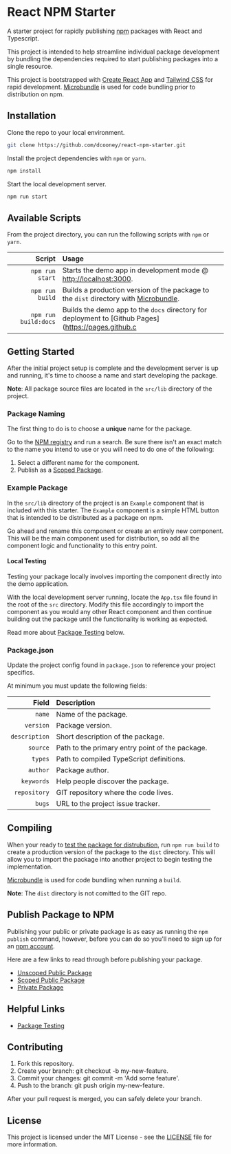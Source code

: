 # React NPM Starter

A starter project for rapidly publishing [npm](https://www.npmjs.com/) packages with React and Typescript.

This project is intended to help streamline individual package development by bundling the dependencies required to start publishing packages into a single resource.

This project is bootstrapped with [Create React App](https://github.com/facebook/create-react-app) and [Tailwind CSS](https://tailwindcss.com/) for rapid development. [Microbundle](https://github.com/developit/microbundle) is used for code bundling prior to distribution on npm.

## Installation

Clone the repo to your local environment.

```bash
git clone https://github.com/dcooney/react-npm-starter.git
```

Install the project dependencies with `npm` or `yarn`.

```bash
npm install
```

Start the local development server.

```bash
npm run start
```

## Available Scripts

From the project directory, you can run the following scripts with `npm` or `yarn`.

| Script                 |  Usage                                                                                                                          |
|----------------------: | :------------------------------------------------------------------------------------------------------------------------------- |
| `npm run start`        | Starts the demo app in development mode @ [http://localhost:3000](http://localhost:3000).      |
| `npm run build`        | Builds a production version of the package to the `dist` directory with [Microbundle](https://github.com/developit/microbundle).  |
| `npm run build:docs`   | Builds the demo app to the `docs` directory for deployment to [Github Pages](<https://pages.github.c>

## Getting Started

After the initial project setup is complete and the development server is up and running, it's time to choose a name and start developing the package.

**Note**: All package source files are located in the `src/lib` directory of the project.

### Package Naming

The first thing to do is to choose a **unique** name for the package.

Go to the [NPM registry](https://www.npmjs.com/) and run a search. Be sure there isn't an exact match to the name you intend to use or you will need to do one of the following:

1. Select a different name for the component.
2. Publish as a [Scoped Package](https://docs.npmjs.com/creating-and-publishing-scoped-public-packages).

### Example Package

In the `src/lib` directory of the project is an `Example` component that is included with this starter. The `Example` component is a simple HTML button that is intended to be distributed as a package on npm.

Go ahead and rename this component or create an entirely new component. This will be the main component used for distribution, so add all the component logic and functionality to this entry point.

#### Local Testing

Testing your package locally involves importing the component directly into the demo application.

With the local development server running, locate the `App.tsx` file found in the root of the `src` directory. Modify this file accordingly to import the component as you would any other React component and then continue building out the package until the functionality is working as expected.

Read more about [Package Testing](#compiling) below.

### Package.json

Update the project config found in `package.json` to reference your project specifics.

At minimum you must update the following fields:

| Field          | Description                                |
|--------------: |:------------------------------------------ |
| `name`         | Name of the package.                       |
| `version`      | Package version.                           |
| `description`  | Short description of the package.          |
| `source`       | Path to the primary entry point of the package.   |
| `types`        | Path to compiled TypeScript definitions.   |
| `author`       | Package author.                            |
| `keywords`     | Help people discover the package.          |
| `repository`   | GIT repository where the code lives.       |
| `bugs`         | URL to the project issue tracker.          |

## Compiling

When your ready to [test the package for distrubution](https://github.com/dcooney/react-npm-starter/wiki/Testing), run `npm run build` to create a production version of the package to the `dist` directory. This will allow you to import the package into another project to begin testing the implementation.

[Microbundle](https://github.com/developit/microbundle) is used for code bundling when running a `build`.

**Note**: The `dist` directory is not comitted to the GIT repo.

## Publish Package to NPM

Publishing your public or private package is as easy as running the `npm publish` command, however, before you can do so you'll need to sign up for an [npm account](https://www.npmjs.com/signup).

Here are a few links to read through before publishing your package.

- [Unscoped Public Package](https://docs.npmjs.com/creating-and-publishing-unscoped-public-packages)
- [Scoped Public Package](https://docs.npmjs.com/creating-and-publishing-scoped-public-packages)
- [Private Package](https://docs.npmjs.com/creating-and-publishing-private-packages)

## Helpful Links

- [Package Testing](https://github.com/dcooney/react-npm-starter/wiki/Testing)

## Contributing

1. Fork this repository.
2. Create your branch: git checkout -b my-new-feature.
3. Commit your changes: git commit -m 'Add some feature'.
4. Push to the branch: git push origin my-new-feature.

After your pull request is merged, you can safely delete your branch.

## License

This project is licensed under the MIT License - see the [LICENSE](https://github.com/dcooney/react-npm-starter/blob/main/LICENSE) file for more information.
